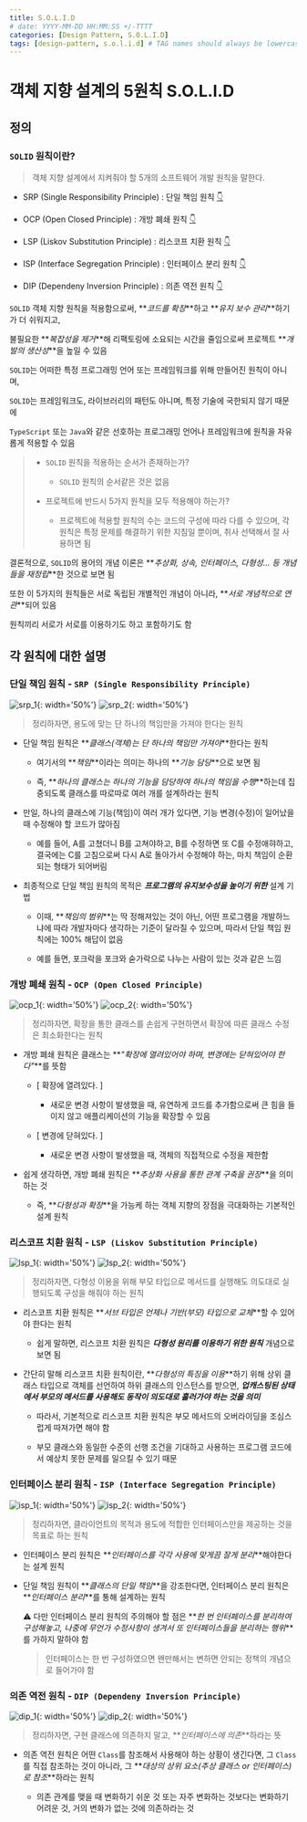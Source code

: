 ```yaml
---
title: S.O.L.I.D
# date: YYYY-MM-DD HH:MM:SS +/-TTTT
categories: [Design Pattern, S.O.L.I.D]
tags: [design-pattern, s.o.l.i.d] # TAG names should always be lowercase
---
```


# 객체 지향 설계의 5원칙 S.O.L.I.D

## 정의

### `SOLID` 원칙이란?

> 객체 지향 설계에서 지켜줘야 할 5개의 소프트웨어 개발 원칙을 말한다.

- SRP (Single Responsibility Principle) : 단일 책임 원칙 [👇](#단일-책임-원칙---srp-single-responsibility-principle)

- OCP (Open Closed Principle) : 개방 폐쇄 원칙 [👇](#개방-폐쇄-원칙---ocp-open-closed-principle)

- LSP (Liskov Substitution Principle) : 리스코프 치환 원칙 [👇](#리스코프-치환-원칙---lsp-liskov-substitution-principle)

- ISP (Interface Segregation Principle) : 인터페이스 분리 원칙 [👇](#인터페이스-분리-원칙---isp-interface-segregation-principle)

- DIP (Dependeny Inversion Principle) : 의존 역전 원칙 [👇](#의존-역전-원칙---dip-dependeny-inversion-principle)

`SOLID` 객체 지향 원칙을 적용함으로써, **_코드를 확장_**하고 **_유지 보수 관리_**하기가 더 쉬워지고,

불필요한 **_복잡성을 제거_**해 리팩토링에 소요되는 시간을 줄임으로써 프로젝트 **_개발의 생산성_**을 높일 수 있음

`SOLID`는 어떠한 특정 프로그래밍 언어 또는 프레임워크를 위해 만들어진 원칙이 아니며,

`SOLID`는 프레임워크도, 라이브러리의 패턴도 아니며, 특정 기술에 국한되지 않기 때문에

`TypeScript` 또는 `Java`와 같은 선호하는 프로그래밍 언어나 프레임워크에 원칙을 자유롭게 적용할 수 있음

> - `SOLID` 원칙을 적용하는 순서가 존재하는가?
>
>   - `SOLID` 원칙의 순서같은 것은 없음
>
> - 프로젝트에 반드시 5가지 원칙을 모두 적용해야 하는가?
>
>   - 프로젝트에 적용할 원칙의 수는 코드의 구성에 따라 다를 수 있으며, 각 원칙은 특정 문제를 해결하기 위한 지침일 뿐이며, 취사 선택해서 잘 사용하면 됨

결론적으로, `SOLID`의 용어의 개념 이론은 **_추상화, 상속, 인터페이스, 다형성... 등 개념들을 재정립_**한 것으로 보면 됨

또한 이 5가지의 원칙들은 서로 독립된 개별적인 개념이 아니라, **_서로 개념적으로 연관_**되어 있음

원칙끼리 서로가 서로를 이용하기도 하고 포함하기도 함

## 각 원칙에 대한 설명

### 단일 책임 원칙 - `SRP (Single Responsibility Principle)`

![srp_1](../../../../assets/image/SOLID/srp_1.png){: width='50%'}
![srp_2](../../../../assets/image/SOLID/srp_2.png){: width='50%'}

> 정리하자면, 용도에 맞는 단 하나의 책임만을 가져야 한다는 원칙

- 단일 책임 원칙은 **_클래스(객체)는 단 하나의 책임만 가져야_**한다는 원칙

  - 여기서의 **_책임_**이라는 의미는 하나의 **_기능 담당_**으로 보면 됨

  - 즉, **_하나의 클래스는 하나의 기능을 담당하여 하나의 책임을 수행_**하는데 집중되도록 클래스를 따로따로 여러 개를 설계하라는 원칙

- 만일, 하나의 클래스에 기능(책임)이 여러 개가 있다면, 기능 변경(수정)이 일어났을 때 수정해야 할 코드가 많아짐

  - 예를 들어, A를 고쳤더니 B를 고쳐야하고, B를 수정하면 또 C를 수정애햐하고, 결국에는 C를 고침으로써 다시 A로 돌아가서 수정해야 하는, 마치 책임이 순환되는 형태가 되어버림

- 최종적으로 단일 책임 원칙의 목적은 **_프로그램의 유지보수성을 높이기 위한_** 설계 기법

  - 이때, **_책임의 범위_**는 딱 정해져있는 것이 아닌, 어떤 프로그램을 개발하느냐에 따라 개발자마다 생각하는 기준이 달라질 수 있으며, 따라서 단일 책임 원칙에는 100% 해답이 없음

  - 예를 들면, 포크락을 포크와 숟가락으로 나누는 사람이 있는 것과 같은 느낌

### 개방 폐쇄 원칙 - `OCP (Open Closed Principle)`

![ocp_1](../../../../assets/image/SOLID/ocp_1.png){: width='50%'}
![ocp_2](../../../../assets/image/SOLID/ocp_2.png){: width='50%'}

> 정리하자면, 확장을 통한 클래스를 손쉽게 구현하면서 확장에 따른 클래스 수정은 최소화한다는 원칙

- 개방 폐쇄 원칙은 클래스는 **_"확장에 열려있어야 하며, 변경에는 닫혀있어야 한다"_**를 뜻함

  - [ 확장에 열려있다. ]

    - 새로운 변경 사항이 발생했을 때, 유연하게 코드를 추가함으로써 큰 힘을 들이지 않고 애플리케이션의 기능을 확장할 수 있음

  - [ 변경에 닫혀있다. ]

    - 새로운 변경 사항이 발생했을 때, 객체의 직접적으로 수정을 제한함

- 쉽게 생각하면, 개방 폐쇄 원칙은 **_추상화 사용을 통한 관계 구축을 권장_**을 의미하는 것

  - 즉, **_다형성과 확장_**을 가능케 하는 객체 지향의 장점을 극대화하는 기본적인 설계 원칙

### 리스코프 치환 원칙 - `LSP (Liskov Substitution Principle)`

![lsp_1](../../../../assets/image/SOLID/lsp_1.png){: width='50%'}
![lsp_2](../../../../assets/image/SOLID/lsp_2.png){: width='50%'}

> 정리하자면, 다형성 이용을 위해 부모 타입으로 메서드를 실행해도 의도대로 실행되도록 구성을 해줘야 하는 원칙

- 리스코프 치환 원칙은 **_서브 타입은 언제나 기반(부모) 타입으로 교체_**할 수 있어야 한다는 원칙

  - 쉽게 말하면, 리스코프 치환 원칙은 **_다형성 원리를 이용하기 위한 원칙_** 개념으로 보면 됨

- 간단히 말해 리스코프 치환 원칙이란, **_다형성의 특징을 이용_**하기 위해 상위 클래스 타입으로 객체를 선언하여 하위 클래스의 인스턴스를 받으면, **_업캐스팅된 상태에서 부모의 메서드를 사용해도 동작이 의도대로 흘러가야 하는 것을 의미_**

  - 따라서, 기본적으로 리스코프 치환 원칙은 부모 메서드의 오버라이딩을 조심스럽게 따져가면 해야 함

  - 부모 클래스와 동일한 수준의 선행 조건을 기대하고 사용하는 프로그램 코드에서 예상치 못한 문제를 일으킬 수 있기 때문

### 인터페이스 분리 원칙 - `ISP (Interface Segregation Principle)`

![isp_1](../../../../assets/image/SOLID/isp_1.png){: width='50%'}
![isp_2](../../../../assets/image/SOLID/isp_2.png){: width='50%'}

> 정리하자면, 클라이언트의 목적과 용도에 적합한 인터페이스만을 제공하는 것을 목표로 하는 원칙

- 인터페이스 분리 원칙은 **_인터페이스를 각각 사용에 맞게끔 잘게 분리_**해야한다는 설계 원칙

- 단일 책임 원칙이 **_클래스의 단일 책임_**을 강조한다면, 인터페이스 분리 원칙은 **_인터페이스 분리_**를 통해 설계하는 원칙

  ⚠️ 다만 인터페이스 분리 원칙의 주의해야 할 점은 **_한 번 인터페이스를 분리하여 구성해놓고, 나중에 무언가 수정사항이 생겨서 또 인터페이스들을 분리하는 행위_**를 가하지 말하야 함

  > 인터페이스는 한 번 구성하였으면 왠만해서는 변하면 안되는 정책의 개념으로 들어가야 함

### 의존 역전 원칙 - `DIP (Dependeny Inversion Principle)`

![dip_1](../../../../assets/image/SOLID/dip_1.png){: width='50%'}
![dip_2](../../../../assets/image/SOLID/dip_2.png){: width='50%'}

> 정리하자면, 구현 클래스에 의존하지 말고, **_인터페이스에 의존_**하라는 뜻

- 의존 역전 원칙은 어떤 `Class`를 참조해서 사용해야 하는 상황이 생긴다면, 그 `Class`를 직접 참조하는 것이 아니라, 그 **_대상의 상위 요소(추상 클래스 or 인터페이스)로 참조_**하라는 원칙

  - 의존 관계를 맺을 때 변화하기 쉬운 것 또는 자주 변화하는 것보다는 변화하기 어려운 것, 거의 변화가 없는 것에 의존하라는 것
